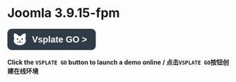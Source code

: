# Joomla 3.9.15-fpm

<a href="https://www.vsplate.com/?docker-compose=https://github.com/vsplate/dcenvs/joomla/3.9.15-fpm"><img alt="VSPLATE GO" src="https://raw.githubusercontent.com/vsplate/images/master/vsgo_btn.png" width="200px"></a>

**Click the `VSPLATE GO` button to launch a demo online / 点击`VSPLATE GO`按钮创建在线环境**